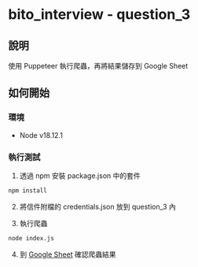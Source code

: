 # bito_interview - question_3

## 說明

使用 Puppeteer 執行爬蟲，再將結果儲存到 Google Sheet

## 如何開始

### 環境
- Node v18.12.1

### 執行測試

1. 透過 npm 安裝 package.json 中的套件

```bash
npm install
```

2. 將信件附檔的 credentials.json 放到 question_3 內

3. 執行爬蟲

```bash
node index.js
```

4. 到 [Google Sheet](https://docs.google.com/spreadsheets/d/1NoXtyvtrxVpCQvWMmueuM5Qy-ef7X6l56dLrttzgIIc) 確認爬蟲結果